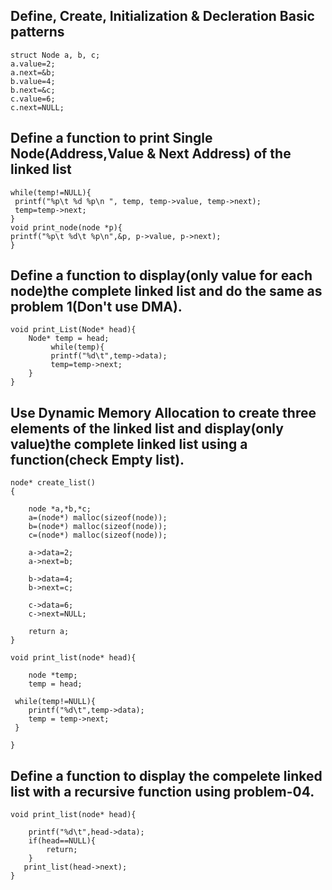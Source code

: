 ## Define, Create, Initialization & Decleration Basic patterns

```
struct Node a, b, c;
a.value=2;
a.next=&b;
b.value=4;
b.next=&c;
c.value=6;
c.next=NULL;
```


##   Define a function to print Single Node(Address,Value & Next Address) of the linked list 

```
while(temp!=NULL){
 printf("%p\t %d %p\n ", temp, temp->value, temp->next);
 temp=temp->next;
}
void print_node(node *p){
printf("%p\t %d\t %p\n",&p, p->value, p->next);
}
```


## Define a function to display(only value for each node)the complete linked list and do the same as problem 1(Don't use DMA).

```
void print_List(Node* head){
    Node* temp = head;
         while(temp){
         printf("%d\t",temp->data);
         temp=temp->next;
    }
}
```


## Use Dynamic Memory Allocation to create three elements of the linked list and display(only value)the complete linked list using a function(check Empty list).

```
node* create_list()
{

    node *a,*b,*c;
    a=(node*) malloc(sizeof(node));
    b=(node*) malloc(sizeof(node));
    c=(node*) malloc(sizeof(node));

    a->data=2;
    a->next=b;

    b->data=4;
    b->next=c;

    c->data=6;
    c->next=NULL;

    return a;
}

void print_list(node* head){

    node *temp;
    temp = head;

 while(temp!=NULL){
    printf("%d\t",temp->data);
    temp = temp->next;
 }

}
```


## Define a function to display the compelete linked list with a recursive function using problem-04.

```
void print_list(node* head){

    printf("%d\t",head->data);
    if(head==NULL){
        return;
    }
   print_list(head->next);
}
```
